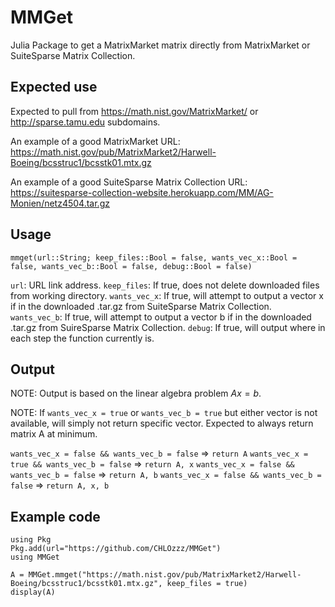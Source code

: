 # MMGet
Julia Package to get a MatrixMarket matrix directly from MatrixMarket or SuiteSparse Matrix Collection.


## Expected use ##
Expected to pull from https://math.nist.gov/MatrixMarket/ or http://sparse.tamu.edu subdomains.

An example of a good MatrixMarket URL: https://math.nist.gov/pub/MatrixMarket2/Harwell-Boeing/bcsstruc1/bcsstk01.mtx.gz

An example of a good SuiteSparse Matrix Collection URL: https://suitesparse-collection-website.herokuapp.com/MM/AG-Monien/netz4504.tar.gz


## Usage ##
`mmget(url::String; keep_files::Bool = false, wants_vec_x::Bool = false, wants_vec_b::Bool = false, debug::Bool = false)`

`url`: URL link address.
`keep_files`: If true, does not delete downloaded files from working directory.
`wants_vec_x`: If true, will attempt to output a vector x if in the downloaded .tar.gz from SuiteSparse Matrix Collection.
`wants_vec_b`: If true, will attempt to output a vector b if in the downloaded .tar.gz from SuireSparse Matrix Collection.
`debug`: If true, will output where in each step the function currently is.


## Output ##
NOTE: Output is based on the linear algebra problem $Ax=b$.

NOTE: If `wants_vec_x = true` or `wants_vec_b = true` but either vector is not available, will simply not return specific vector. Expected to always return matrix A at minimum.

`wants_vec_x = false && wants_vec_b = false` => `return A`
`wants_vec_x = true && wants_vec_b = false` => `return A, x`
`wants_vec_x = false && wants_vec_b = false` => `return A, b`
`wants_vec_x = false && wants_vec_b = false` => `return A, x, b`


## Example code ##
```jl:
using Pkg
Pkg.add(url="https://github.com/CHLOzzz/MMGet")
using MMGet

A = MMGet.mmget("https://math.nist.gov/pub/MatrixMarket2/Harwell-Boeing/bcsstruc1/bcsstk01.mtx.gz", keep_files = true)
display(A)
```
